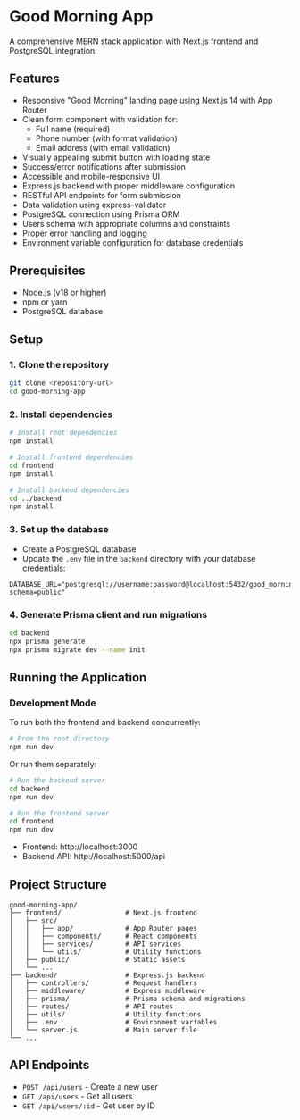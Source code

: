 # Good Morning App

A comprehensive MERN stack application with Next.js frontend and PostgreSQL integration.

## Features 

- Responsive "Good Morning" landing page using Next.js 14 with App Router
- Clean form component with validation for:
  - Full name (required)
  - Phone number (with format validation)
  - Email address (with email validation)
- Visually appealing submit button with loading state
- Success/error notifications after submission
- Accessible and mobile-responsive UI
- Express.js backend with proper middleware configuration
- RESTful API endpoints for form submission
- Data validation using express-validator
- PostgreSQL connection using Prisma ORM
- Users schema with appropriate columns and constraints
- Proper error handling and logging
- Environment variable configuration for database credentials

## Prerequisites

- Node.js (v18 or higher)
- npm or yarn
- PostgreSQL database

## Setup

### 1. Clone the repository

```bash
git clone <repository-url>
cd good-morning-app
```

### 2. Install dependencies

```bash
# Install root dependencies
npm install

# Install frontend dependencies
cd frontend
npm install

# Install backend dependencies
cd ../backend
npm install
```

### 3. Set up the database

- Create a PostgreSQL database
- Update the `.env` file in the `backend` directory with your database credentials:

```
DATABASE_URL="postgresql://username:password@localhost:5432/good_morning_db?schema=public"
```

### 4. Generate Prisma client and run migrations

```bash
cd backend
npx prisma generate
npx prisma migrate dev --name init
```

## Running the Application

### Development Mode

To run both the frontend and backend concurrently:

```bash
# From the root directory
npm run dev
```

Or run them separately:

```bash
# Run the backend server
cd backend
npm run dev

# Run the frontend server
cd frontend
npm run dev
```

- Frontend: http://localhost:3000
- Backend API: http://localhost:5000/api

## Project Structure

```
good-morning-app/
├── frontend/                # Next.js frontend
│   ├── src/
│   │   ├── app/             # App Router pages
│   │   ├── components/      # React components
│   │   ├── services/        # API services
│   │   └── utils/           # Utility functions
│   ├── public/              # Static assets
│   └── ...
├── backend/                 # Express.js backend
│   ├── controllers/         # Request handlers
│   ├── middleware/          # Express middleware
│   ├── prisma/              # Prisma schema and migrations
│   ├── routes/              # API routes
│   ├── utils/               # Utility functions
│   ├── .env                 # Environment variables
│   └── server.js            # Main server file
└── ...
```

## API Endpoints

- `POST /api/users` - Create a new user
- `GET /api/users` - Get all users
- `GET /api/users/:id` - Get user by ID